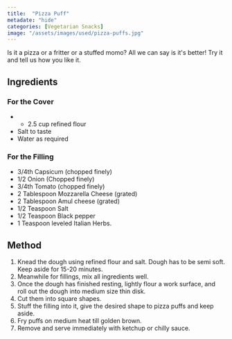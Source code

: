 ```yaml
---
title:  "Pizza Puff"
metadate: "hide"
categories: [Vegetarian Snacks]
image: "/assets/images/used/pizza-puffs.jpg"
---
```


Is it a pizza or a fritter or a stuffed momo? All we can say is it's better! Try it and tell us how you like it. 

## Ingredients

### For the Cover
- - 2.5 cup refined flour
- Salt to taste
- Water as required

### For the Filling

- 3/4th Capsicum (chopped finely)
- 1/2 Onion (Chopped finely)
- 3/4th Tomato (chopped finely)
- 2 Tablespoon Mozzarella Cheese (grated)
- 2 Tablespoon Amul cheese (grated)
- 1/2 Teaspoon Salt
- 1/2 Teaspoon Black pepper
- 1 Teaspoon leveled Italian Herbs.

## Method

1. Knead the dough using refined flour and salt. Dough has to be semi soft. Keep aside for 15-20 minutes.
2. Meanwhile for fillings, mix all ingredients well.
3. Once the dough has finished resting, lightly flour a work surface, and roll out the dough into medium size thin disk.
4. Cut them into square shapes.
5.  Stuff the filling into it, give the desired shape to pizza puffs and keep aside.
7. Fry puffs on medium heat till golden brown.
8. Remove and serve immediately with ketchup or chilly sauce.

